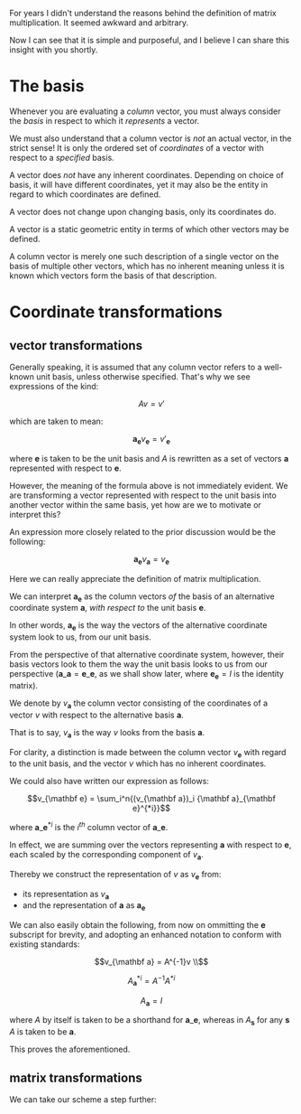 For years I didn't understand the reasons behind the definition of matrix multiplication. It seemed awkward and arbitrary.

Now I can see that it is simple and purposeful, and I believe I can share this insight with you shortly.

# The basis

Whenever you are evaluating a *column* vector, you must always consider the *basis* in respect to which it *represents* a vector.

We must also understand that a column vector is *not* an actual vector, in the strict sense! It is only the ordered set of *coordinates* of a vector with respect to a *specified* basis.

A vector does *not* have any inherent coordinates. Depending on choice of basis, it will have different coordinates, yet it may also be the entity in regard to which coordinates are defined.

A vector does not change upon changing basis, only its coordinates do.

A vector is a static geometric entity in terms of which other vectors may be defined.

A column vector is merely one such description of a single vector on the basis of multiple other vectors, which has no inherent meaning unless it is known which vectors form the basis of that description.

# Coordinate transformations

## vector transformations

Generally speaking, it is assumed that any column vector refers to a well-known unit basis, unless otherwise specified. That's why we see expressions of the kind:

```math
Av = v'
```

which are taken to mean:

```math
{\mathbf a}_{{\mathbf e}}v_{{\mathbf e}} = v'_{{\mathbf e}}
```

where ${\mathbf e}$ is taken to be the unit basis and $A$ is rewritten as a set of vectors ${\mathbf a}$ represented with respect to ${\mathbf e}$.

However, the meaning of the formula above is not immediately evident. We are transforming a vector represented with respect to the unit basis into another vector within the same basis, yet how are we to motivate or interpret this?

An expression more closely related to the prior discussion would be the following:

```math
{\mathbf a}_{\mathbf e}v_{{\mathbf a}} = v_{{\mathbf e}}
```

Here we can really appreciate the definition of matrix multiplication.

We can interpret ${\mathbf a}_{\mathbf e}$ as the column vectors *of* the basis of an alternative coordinate system ${\mathbf a}$, *with respect to* the unit basis ${\mathbf e}$.

In other words, ${\mathbf a}_{\mathbf e}$ is the way the vectors of the alternative coordinate system look to us, from our unit basis.

From the perspective of that alternative coordinate system, however, their basis vectors look to them the way the unit basis looks to us from our perspective (${\mathbf a}\_{\mathbf a} = {\mathbf e}\_{\mathbf e}$, as we shall show later, where ${\mathbf e}_{\mathbf e} = I$ is the identity matrix).

We denote by $v_{\mathbf a}$ the column vector consisting of the coordinates of a vector $v$ with respect to the alternative basis ${\mathbf a}$.

That is to say, $v_{\mathbf a}$ is the way $v$ looks from the basis ${\mathbf a}$.

For clarity, a distinction is made between the column vector $v_{\mathbf e}$ with regard to the unit basis, and the vector $v$ which has no inherent coordinates.

We could also have written our expression as follows:

```math
v_{\mathbf e} = \sum_i^n{(v_{\mathbf a})_i {\mathbf a}_{\mathbf e}^{*i}}
```

where ${\mathbf a}\_{\mathbf e}^{*i}$ is the $i^{th}$ column vector of ${\mathbf a}\_{\mathbf e}$.

In effect, we are summing over the vectors representing ${\mathbf a}$ with respect to ${\mathbf e}$, each scaled by the corresponding component of $v_{\mathbf a}$.

Thereby we construct the representation of $v$ as $v_{\mathbf e}$ from:
- its representation as $v_{\mathbf a}$
- and the representation of ${\mathbf a}$ as ${\mathbf a}_{\mathbf e}$

We can also easily obtain the following, from now on ommitting the ${\mathbf e}$ subscript for brevity, and adopting an enhanced notation to conform with existing standards:

```math
v_{\mathbf a} = A^{-1}v \\
```
```math
A_{\mathbf a}^{*i} = A^{-1}A^{*i}
```
```math
A_{\mathbf a} = I
```
where $A$ by itself is taken to be a shorthand for ${\mathbf a}\_{\mathbf e}$, whereas in $A_{\mathbf s}$ for any ${\mathbf s}$ $A$ is taken to be ${\mathbf a}$.

This proves the aforementioned.

## matrix transformations

We can take our scheme a step further:

```math
```

